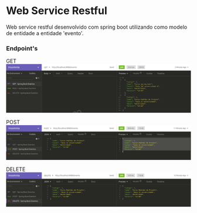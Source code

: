 # Web Service Restful

Web service restful desenvolvido com spring boot utilizando como modelo de entidade a entidade 'evento'.

### Endpoint's

GET
![Lista de Eventos](./presentation/getEvento.png)

POST
![Lista de Eventos](./presentation/postEvento.png)

DELETE
![Lista de Eventos](./presentation/deleteEvento.png)